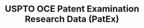---
bigquery: https://console.cloud.google.com/bigquery?p=patents-public-data&d=uspto_oce_pair&page=dataset
citation: 'Graham, S. Marco, A., and Miller, A. (2015). “The USPTO Patent Examination
  Research Dataset: A Window on the Process of Patent Examination.”'
contributors: Graham, S. Marco, A., Miller, A.
cost: None
description: The latest version of PatEx (referred to below as the 2020 release) contains
  detailed information on nearly 11.9 million publicly-viewable provisional and non-provisional
  patent applications to the USPTO and over 4.6 million Patent Cooperation Treaty
  (PCT) applications. It is based on data that OCE downloaded from the Patent Examination
  Data System (PEDS) in April, 2021. The PEDS data are sourced from Public PAIR. The
  first time that OCE used PEDS as the basis of PatEx was for the 2019 release. We
  took the PEDS data and organized it into the familiar PatEx data files, which are
  based on the organization of the Public PAIR portal. The data files include information
  on each application’s characteristics, prosecution history, continuation history,
  claims of foreign priority, patent term adjustment history, publication history,
  and correspondence address information.
documentation: 'For the 2019 and later releases, new technical documentation is available
  https://www.uspto.gov/sites/default/files/documents/PatEx-2019-Technical-Doc.pdf


  A document describing the 2014-2017 data sets is available and can be cited as:
  Graham, Stuart J.H. and Marco, Alan C. and Miller, Richard, The USPTO Patent Examination
  Research Dataset: A Window on the Process of Patent Examination (November 30, 2015).
  Available at SSRN: https://ssrn.com/abstract=2702637.'
last_edit: Mon, 04 Apr 2022 19:06:22 GMT
location: https://www.uspto.gov/ip-policy/economic-research/research-datasets/patent-examination-research-dataset-public-pair
maintained_by: EconomicsData@uspto.gov
related_publications: https://ssrn.com/abstract=29956744, https://ssrn.com/abstract=2702637
schema_fields: '[''sequence_number'', ''inventor_country_name'', ''correspondence_region_name'',
  ''customer_number'', ''inventor_address_type'', ''inventor_name_last'', ''event_description'',
  ''child_filing_date'', ''correspondence_name_line_1'', ''examiner_art_unit'', ''correspondence_region_code'',
  ''correspondence_street_line_2'', ''uspc_class'', ''parent_country'', ''patent_number'',
  ''status_description'', ''atty_docket_number'', ''inventor_country_code'', ''correspondence_name_line_2'',
  ''appl_status_code'', ''recorded_date'', ''child_application_number'', ''examiner_name_first'',
  ''filing_date'', ''inventor_rank'', ''file_location_date'', ''invention_subject_matter'',
  ''appl_status_date'', ''application_number_pair'', ''correspondence_postal_code'',
  ''wipo_pub_date'', ''inventor_name_middle'', ''confirm_number'', ''correspondence_country_code'',
  ''examiner_name_middle'', ''invention_title'', ''correspondence_country_name'',
  ''aia_first_to_file'', ''uspc_subclass'', ''earliest_pgpub_number'', ''correspondence_street_line_1'',
  ''correspondence_city'', ''parent_country_code'', ''inventor_region_code'', ''disposal_type'',
  ''wipo_pub_number'', ''small_entity_indicator'', ''continuation_type'', ''parent_application_number'',
  ''foreign_parent_date'', ''examiner_id'', ''file_location'', ''examiner_name_last'',
  ''earliest_pgpub_date'', ''foreign_parent_id'', ''application_number'', ''parent_filing_date'',
  ''status_code'', ''inventor_name_first'', ''abandon_date'', ''event_code'', ''patent_issue_date'',
  ''application_type'']'
shortname: patex
tags:
- patents
- legal
- history
terms_of_use: 'USPTO’s online databases are not designed or intended to be a source
  for bulk downloads of USPTO data when accessed through the website’s interfaces.
  Individuals, companies, IP addresses, or blocks of IP addresses who, in effect,
  deny or decrease service by generating unusually high numbers of database accesses
  (searches, pages, or hits), whether generated manually or in an automated fashion,
  may be denied access to USPTO servers without notice.


  Bulk data products may be separately obtained from the USPTO, either for free or
  at the cost of dissemination. For details, see information on Electronic Bulk Data
  Products: https://www.uspto.gov/learning-and-resources/electronic-bulk-data-products'
title: USPTO OCE Patent Examination Research Data (PatEx)
uuid: 4342caa7-23af-420c-b2f6-6088f133df6a
---